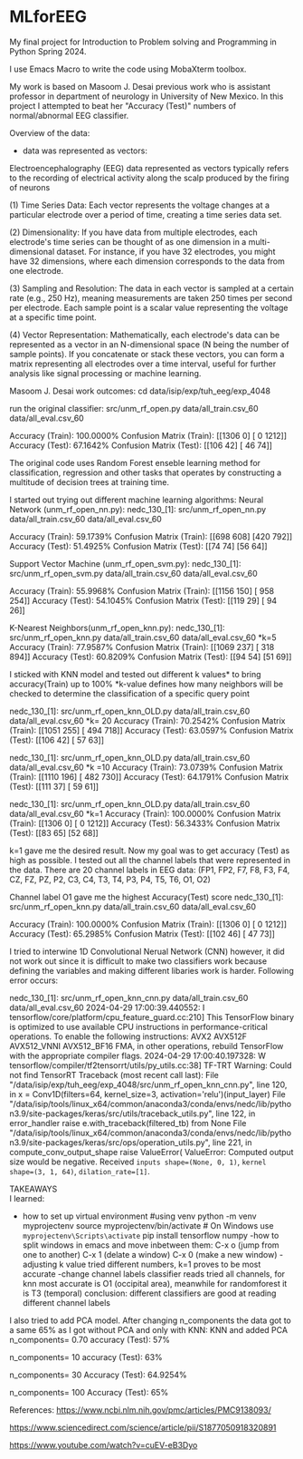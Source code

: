 # MLforEEG
My final project for Introduction to Problem solving and Programming in Python Spring 2024.

I use Emacs Macro to write the code using MobaXterm toolbox.

My work is based on Masoom J. Desai previous work who is assistant professor in department of neurology in University of New Mexico.
In this project I attempted to beat her "Accuracy (Test)" numbers of
normal/abnormal EEG classifier.

Overview of the data:
- data was represented as vectors:

Electroencephalography (EEG) data represented as vectors
typically refers to the recording of electrical activity
along the scalp produced by the firing of neurons

(1) Time Series Data:
Each vector represents the voltage changes at a particular electrode over a period of time, creating a time series data set.

(2) Dimensionality:
If you have data from multiple electrodes, each electrode's time series can be thought of as one dimension in a multi-dimensional dataset.
For instance, if you have 32 electrodes, you might have 32 dimensions, where each dimension corresponds to the data from one electrode.

(3) Sampling and Resolution:
The data in each vector is sampled at a certain rate (e.g., 250 Hz), meaning measurements are taken 250 times per second per electrode.
Each sample point is a scalar value representing the voltage at a specific time point.

(4) Vector Representation: Mathematically, each electrode's data can be represented as a vector in an N-dimensional space (N being the number of sample points).
If you concatenate or stack these vectors, you can form a matrix representing all electrodes over a time interval, useful for further analysis like signal processing or machine learning.



Masoom J. Desai work outcomes:
cd data/isip/exp/tuh_eeg/exp_4048

run the original classifier:
src/unm_rf_open.py data/all_train.csv_60 data/all_eval.csv_60

Accuracy (Train):   100.0000%
Confusion Matrix (Train):
[[1306    0]
 [   0 1212]]
Accuracy (Test):    67.1642%
Confusion Matrix (Test):
[[106  42]
 [ 46  74]]

The original code uses Random Forest enseble learning
method for classification, regression and other
tasks that operates by constructing a multitude
of decision trees at training time. 

I started out trying out different machine learning algorithms:
Neural Network (unm_rf_open_nn.py):
nedc_130_[1]: src/unm_rf_open_nn.py data/all_train.csv_60 data/all_eval.csv_60

Accuracy (Train):    59.1739%
Confusion Matrix (Train):
[[698 608]
 [420 792]]
Accuracy (Test):    51.4925%
Confusion Matrix (Test):
[[74 74]
 [56 64]]


Support Vector Machine (unm_rf_open_svm.py):
nedc_130_[1]: src/unm_rf_open_svm.py data/all_train.csv_60 data/all_eval.csv_60

Accuracy (Train):    55.9968%
Confusion Matrix (Train):
[[1156  150]
 [ 958  254]]
Accuracy (Test):    54.1045%
Confusion Matrix (Test):
[[119  29]
 [ 94  26]]

K-Nearest Neighbors(unm_rf_open_knn.py):
nedc_130_[1]: src/unm_rf_open_knn.py data/all_train.csv_60 data/all_eval.csv_60
*k=5
Accuracy (Train):    77.9587%
Confusion Matrix (Train):
[[1069  237]
 [ 318  894]]
Accuracy (Test):    60.8209%
Confusion Matrix (Test):
[[94 54]
 [51 69]]

I sticked with KNN model and tested out different k values* to bring accuracy(Train) up to 100%
*k-value defines how many neighbors will be checked to determine the classification of a specific query point

nedc_130_[1]: src/unm_rf_open_knn_OLD.py data/all_train.csv_60 data/all_eval.csv_60
*k= 20
Accuracy (Train):    70.2542%
Confusion Matrix (Train):
[[1051  255]
 [ 494  718]]
Accuracy (Test):    63.0597%
Confusion Matrix (Test):
[[106  42]
 [ 57  63]]

nedc_130_[1]: src/unm_rf_open_knn_OLD.py data/all_train.csv_60 data/all_eval.csv_60
*k =10
Accuracy (Train):    73.0739%
Confusion Matrix (Train):
[[1110  196]
 [ 482  730]]
Accuracy (Test):    64.1791%
Confusion Matrix (Test):
[[111  37]
 [ 59  61]]

nedc_130_[1]: src/unm_rf_open_knn_OLD.py data/all_train.csv_60 data/all_eval.csv_60
*k=1
Accuracy (Train):   100.0000%
Confusion Matrix (Train):
[[1306    0]
 [   0 1212]]
Accuracy (Test):    56.3433%
Confusion Matrix (Test):
[[83 65]
 [52 68]]

k=1 gave me the desired result. Now my goal was to get accuracy (Test) as high as possible.
I tested out all the channel labels that were represented in the data. There are 20 channel labels in EEG data:
(FP1, FP2, F7, F8, F3, F4, CZ, FZ, PZ, P2, C3, C4, T3, T4, P3, P4, T5, T6, O1, O2)

Channel label O1 gave me the highest Accuracy(Test) score
nedc_130_[1]: src/unm_rf_open_knn.py data/all_train.csv_60 data/all_eval.csv_60

Accuracy (Train):   100.0000%
Confusion Matrix (Train):
[[1306    0]
 [   0 1212]]
Accuracy (Test):    65.2985%
Confusion Matrix (Test):
[[102  46]
 [ 47  73]]


I tried to interwine 1D Convolutional Nerual Network (CNN)
however, it did not work out since it is difficult to make two classifiers work because 
defining the variables and making different libaries work is harder. Following error occurs:

nedc_130_[1]: src/unm_rf_open_knn_cnn.py data/all_train.csv_60 data/all_eval.csv_60
2024-04-29 17:00:39.440552: I tensorflow/core/platform/cpu_feature_guard.cc:210] This TensorFlow binary is optimized to use available CPU instructions in performance-critical operations.
To enable the following instructions: AVX2 AVX512F AVX512_VNNI AVX512_BF16 FMA, in other operations, rebuild TensorFlow with the appropriate compiler flags.
2024-04-29 17:00:40.197328: W tensorflow/compiler/tf2tensorrt/utils/py_utils.cc:38] TF-TRT Warning: Could not find TensorRT
Traceback (most recent call last):
  File "/data/isip/exp/tuh_eeg/exp_4048/src/unm_rf_open_knn_cnn.py", line 120, in <module>
    x = Conv1D(filters=64, kernel_size=3, activation='relu')(input_layer)
  File "/data/isip/tools/linux_x64/common/anaconda3/conda/envs/nedc/lib/python3.9/site-packages/keras/src/utils/traceback_utils.py", line 122, in error_handler
    raise e.with_traceback(filtered_tb) from None
  File "/data/isip/tools/linux_x64/common/anaconda3/conda/envs/nedc/lib/python3.9/site-packages/keras/src/ops/operation_utils.py", line 221, in compute_conv_output_shape
    raise ValueError(
ValueError: Computed output size would be negative. Received `inputs shape=(None, 0, 1)`, `kernel shape=(3, 1, 64)`, `dilation_rate=[1]`.

TAKEAWAYS	
I learned:
- how to set up virtual environment
#using venv
python -m venv myprojectenv
source myprojectenv/bin/activate  # On Windows use `myprojectenv\Scripts\activate`
pip install tensorflow numpy
-how to split windows in emacs and move inbetween them:
C-x o (jump from one to another)
C-x 1 (delate a window)
C-x 0 (make a new window)
-adjusting k value
tried different numbers, k=1 proves to be most accurate
-change channel labels classifier reads
tried all channels, for knn most accurate is O1 (occipital area),
meanwhile for randomforest it is T3 (temporal)
conclusion: different classifiers are good at reading different channel labels


I also tried to add PCA model. After changing n_components the data got to a same 65% as I got without PCA and only with KNN:
KNN and added PCA
n_components= 0.70
accuracy (Test): 57%

n_components= 10
accuracy (Test): 63%

n_components= 30
Accuracy (Test): 64.9254%

n_components= 100
Accuracy (Test): 65%

References:
https://www.ncbi.nlm.nih.gov/pmc/articles/PMC9138093/

https://www.sciencedirect.com/science/article/pii/S1877050918320891

https://www.youtube.com/watch?v=cuEV-eB3Dyo 
